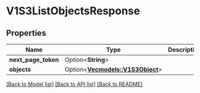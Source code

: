 # V1S3ListObjectsResponse

## Properties

Name | Type | Description | Notes
------------ | ------------- | ------------- | -------------
**next_page_token** | Option<**String**> |  | [optional]
**objects** | Option<[**Vec<models::V1S3Object>**](v1S3Object.md)> |  | [optional]

[[Back to Model list]](../README.md#documentation-for-models) [[Back to API list]](../README.md#documentation-for-api-endpoints) [[Back to README]](../README.md)


